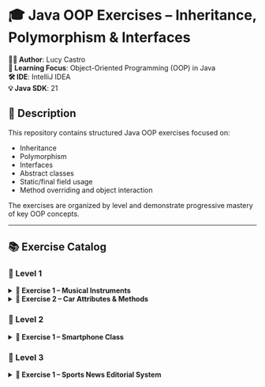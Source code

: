 # 🎓 Java OOP Exercises – Inheritance, Polymorphism & Interfaces

**👨‍💻 Author**: Lucy Castro  
**🧠 Learning Focus**: Object-Oriented Programming (OOP) in Java  
**🛠️ IDE**: IntelliJ IDEA  
**💡 Java SDK**: 21  

## 📄 Description
This repository contains structured Java OOP exercises focused on:
- Inheritance
- Polymorphism
- Interfaces
- Abstract classes
- Static/final field usage
- Method overriding and object interaction

The exercises are organized by level and demonstrate progressive mastery of key OOP concepts.

---

## 📚 Exercise Catalog

### 📘 Level 1
<details>
<summary><strong>🎸 Exercise 1 – Musical Instruments</strong></summary>
[... previous content ...]
</details>

<details>
<summary><strong>🚗 Exercise 2 – Car Attributes & Methods</strong></summary>
[... previous content ...]
</details>

### 📘 Level 2
<details>
<summary><strong>📱 Exercise 1 – Smartphone Class</strong></summary>
[... previous content ...]
</details>

### 📘 Level 3
<details>
<summary><strong>📰 Exercise 1 – Sports News Editorial System</strong></summary>

### 📝 Description
A sports news editorial system with journalists and categorized news articles (football, basketball, tennis, F1, and motorcycling).

### 🎯 Requirements

#### 🧑‍💼 Journalist Class
- Attributes:
  - `name` (String)
  - `dni` (final String)
  - `salary` (static double, initial value 1500€)
- Multiple journalists can work on multiple news articles

#### 📰 News Article Structure
- Base attributes:
  - `headline` (String)
  - `text` (String, empty at creation)
  - `rating` (int)
  - `price` (double)
- Sport-specific attributes:
  - **Football**: competition, club, player
  - **Basketball**: competition, club
  - **Tennis**: competition, players
  - **F1**: team
  - **Motorcycling**: team

#### 💰 Price Calculation
Implement `calculateNewsPrice()` method with sport-specific rules:
- **Football**:
  - Base: 300€
  - Champions League: +100€
  - Barça/Madrid: +100€
  - Ferran Torres/Benzema: +50€
  
- **Basketball**:
  - Base: 250€
  - Euroleague: +75€
  - Barça/Madrid: +75€

- **Tennis**:
  - Base: 150€
  - Federer/Nadal/Djokovic: +100€

- **F1**:
  - Base: 100€
  - Ferrari/Mercedes: +50€

- **Motorcycling**:
  - Base: 100€
  - Honda/Yamaha: +50€

#### ⭐ Rating Calculation
Sport-specific rating systems:
- **Football**:
  - Base: 5 points
  - Champions League: +3
  - League: +2
  - Barça/Madrid: +1
  - Ferran Torres/Benzema: +1

- **Basketball**:
  - Base: 4 points
  - Euroleague: +3
  - ACB: +2
  - Barça/Madrid: +1

- **Tennis**:
  - Base: 4 points
  - Federer/Nadal/Djokovic: +3

- **F1**:
  - Base: 4 points
  - Ferrari/Mercedes: +2

- **Motorcycling**:
  - Base: 3 points
  - Honda/Yamaha: +3

#### 🖥️ Menu System
The main class must implement:
1. Add journalist
2. Remove journalist
3. Add news to journalist
4. Remove news (requires journalist and headline)
5. Show all news by journalist
6. Calculate news rating
7. Calculate news price

### 💡 Key Concepts
- Static vs instance members
- Complex inheritance hierarchies
- Polymorphic behavior
- Encapsulation
- Menu-driven systems

### 🎯 Requirements
- All instruments share `name` and `price` attributes
- An abstract method `play()` must be implemented in each subclass
- Output should vary depending on the instrument type being played
- Demonstrate class loading occurs only once (triggered by first instance or static member access)
- Research Java's initialization blocks and static blocks

### 💡 Key Concepts
- Abstract classes
- Method overriding
- Static initialization



### 💻 Technologies Used
- ☕ Java 21

- 🧠 IntelliJ IDEA

- 🗃️ Git & GitHub

### 📋 Requirements
- ✅ Java JDK 21
- ✅ IntelliJ IDEA
- ✅ Git
- ✅ Internet connection

### 🛠️ Installation

git clone https://github.com/Lucy-SD/S1T1_InheritanceAndPolimorfism

Open in IntelliJ: File > Open > [select folder]

Set SDK: File > Project Structure > Project SDK > JDK 21


### ▶️ Execution
Navigate to the desired exercise package

Open the corresponding Main class

Right-click → Run


### 🌐 Deployment
For educational purposes only.

### 🤝 Contributions
- ⭐ Star the repo

- 🪄 Fork it

- 🛠️ Submit issues

### 🎯 Learning Goals
Class hierarchies

Interface implementation

Static vs instance context

Method overriding

Encapsulation

Thanks for visiting! 🚀

```java
